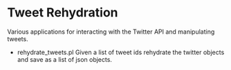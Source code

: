 Tweet Rehydration
=================

Various applications for interacting with the Twitter API and manipulating tweets.

* rehydrate_tweets.pl Given a list of tweet ids rehydrate the twitter objects and save as a list of json objects.
